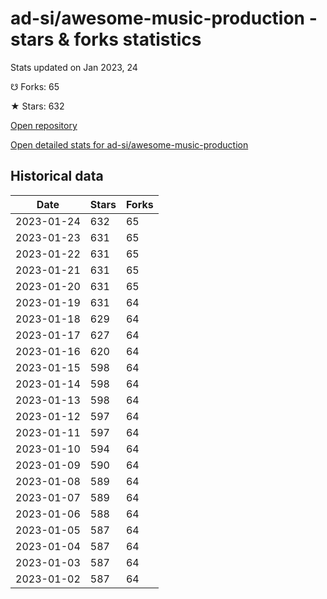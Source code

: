 # ad-si/awesome-music-production - stars & forks statistics

Stats updated on Jan 2023, 24

☋ Forks: 65

★ Stars: 632

[Open repository](https://github.com/ad-si/awesome-music-production)

[Open detailed stats for ad-si/awesome-music-production](https://reviewgithub.com/rep/ad-si/awesome-music-production)

## Historical data
| Date | Stars | Forks |
|------|-------|-------|
| 2023-01-24 | 632 | 65 | 
| 2023-01-23 | 631 | 65 | 
| 2023-01-22 | 631 | 65 | 
| 2023-01-21 | 631 | 65 | 
| 2023-01-20 | 631 | 65 | 
| 2023-01-19 | 631 | 64 | 
| 2023-01-18 | 629 | 64 | 
| 2023-01-17 | 627 | 64 | 
| 2023-01-16 | 620 | 64 | 
| 2023-01-15 | 598 | 64 | 
| 2023-01-14 | 598 | 64 | 
| 2023-01-13 | 598 | 64 | 
| 2023-01-12 | 597 | 64 | 
| 2023-01-11 | 597 | 64 | 
| 2023-01-10 | 594 | 64 | 
| 2023-01-09 | 590 | 64 | 
| 2023-01-08 | 589 | 64 | 
| 2023-01-07 | 589 | 64 | 
| 2023-01-06 | 588 | 64 | 
| 2023-01-05 | 587 | 64 | 
| 2023-01-04 | 587 | 64 | 
| 2023-01-03 | 587 | 64 | 
| 2023-01-02 | 587 | 64 | 

